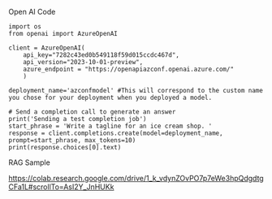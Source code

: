 Open AI Code 
```
import os
from openai import AzureOpenAI
    
client = AzureOpenAI(
    api_key="7282c43ed0b549118f59d015ccdc467d",  
    api_version="2023-10-01-preview",
    azure_endpoint = "https://openapiazconf.openai.azure.com/"
    )
    
deployment_name='azconfmodel' #This will correspond to the custom name you chose for your deployment when you deployed a model. 
    
# Send a completion call to generate an answer
print('Sending a test completion job')
start_phrase = 'Write a tagline for an ice cream shop. '
response = client.completions.create(model=deployment_name, prompt=start_phrase, max_tokens=10)
print(response.choices[0].text)
```
RAG Sample

https://colab.research.google.com/drive/1_k_vdynZOvPO7p7eWe3hpQdgdtgCFa1L#scrollTo=AsI2Y_JnHUKk
